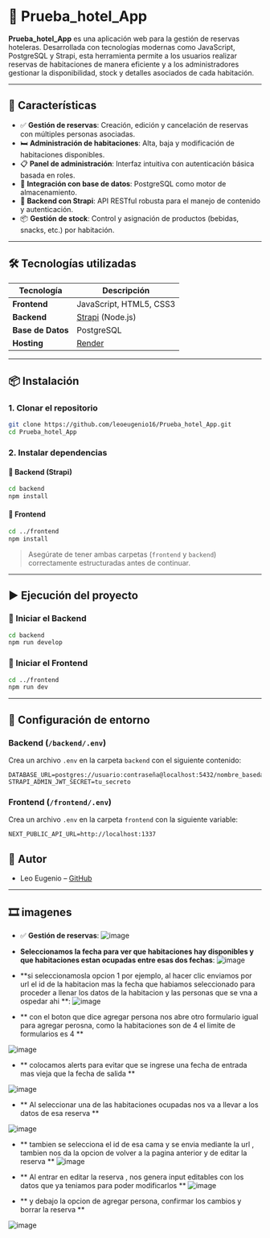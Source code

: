 # 🏨 Prueba_hotel_App

**Prueba_hotel_App** es una aplicación web para la gestión de reservas hoteleras. Desarrollada con tecnologías modernas como JavaScript, PostgreSQL y Strapi, esta herramienta permite a los usuarios realizar reservas de habitaciones de manera eficiente y a los administradores gestionar la disponibilidad, stock y detalles asociados de cada habitación.

---

## 🚀 Características

- ✅ **Gestión de reservas**: Creación, edición y cancelación de reservas con múltiples personas asociadas.
- 🛏️ **Administración de habitaciones**: Alta, baja y modificación de habitaciones disponibles.
- 📋 **Panel de administración**: Interfaz intuitiva con autenticación básica basada en roles.
- 💾 **Integración con base de datos**: PostgreSQL como motor de almacenamiento.
- 🧠 **Backend con Strapi**: API RESTful robusta para el manejo de contenido y autenticación.
- 📦 **Gestión de stock**: Control y asignación de productos (bebidas, snacks, etc.) por habitación.

---

## 🛠️ Tecnologías utilizadas

| Tecnología | Descripción |
|-----------|-------------|
| **Frontend** | JavaScript, HTML5, CSS3 |
| **Backend** | [Strapi](https://strapi.io/) (Node.js) |
| **Base de Datos** | PostgreSQL |
| **Hosting** | [Render](https://render.com/) |

---

## 📦 Instalación

### 1. Clonar el repositorio

```bash
git clone https://github.com/leoeugenio16/Prueba_hotel_App.git
cd Prueba_hotel_App
```

### 2. Instalar dependencias

#### 🔹 Backend (Strapi)

```bash
cd backend
npm install
```

#### 🔹 Frontend

```bash
cd ../frontend
npm install
```

> Asegúrate de tener ambas carpetas (`frontend` y `backend`) correctamente estructuradas antes de continuar.

---

## ▶️ Ejecución del proyecto

### 🔹 Iniciar el Backend

```bash
cd backend
npm run develop
```

### 🔹 Iniciar el Frontend

```bash
cd ../frontend
npm run dev
```

---

## 🔐 Configuración de entorno

### Backend (`/backend/.env`)

Crea un archivo `.env` en la carpeta `backend` con el siguiente contenido:

```env
DATABASE_URL=postgres://usuario:contraseña@localhost:5432/nombre_basedatos
STRAPI_ADMIN_JWT_SECRET=tu_secreto
```

### Frontend (`/frontend/.env`)

Crea un archivo `.env` en la carpeta `frontend` con la siguiente variable:

```env
NEXT_PUBLIC_API_URL=http://localhost:1337
```

## 🤝 Autor

- Leo Eugenio – [GitHub](https://github.com/leoeugenio16)

---


## 🎞️ imagenes

- ✅ **Gestión de reservas**:
![image](https://github.com/user-attachments/assets/7845f708-c240-4f50-882a-fabd7b700753)

-  **Seleccionamos la fecha para ver que habitaciones hay disponibles y que habitaciones estan ocupadas entre esas dos fechas**:
![image](https://github.com/user-attachments/assets/6acf17be-b715-4c51-8d6e-9be3185f3268)

-  **si seleccionamosla opcion 1 por ejemplo, al hacer clic enviamos por url el id de la habitacion mas la fecha que habiamos seleccionado para proceder a llenar los datos de la habitacion y las personas que se vna a ospedar ahi **:
![image](https://github.com/user-attachments/assets/557fbb8d-3591-46d7-8936-8a2911d3f3b1)

- ** con el boton que dice agregar persona nos abre otro formulario igual para agregar perosna, como la habitaciones son de 4 el limite de formularios es 4 **

![image](https://github.com/user-attachments/assets/0e8a680e-2d49-4d98-93b3-0a9bee521a9e)

- ** colocamos alerts para evitar que se ingrese una fecha de entrada mas vieja que la fecha de salida **

![image](https://github.com/user-attachments/assets/ad25b128-5581-47fe-8694-0eda8a8dd3fe)

- ** Al seleccionar una de las habitaciones ocupadas nos va a llevar a los datos de esa reserva **

![image](https://github.com/user-attachments/assets/4738862d-1e0c-4bd1-b543-191124536783)

- ** tambien se selecciona el id de esa cama y se envia mediante la url , tambien nos da la opcion de volver a la pagina anterior y de editar la reserva  **
![image](https://github.com/user-attachments/assets/2e007deb-6222-4a93-bdfe-1a44dabfaca4)

- ** Al entrar en editar la reserva , nos genera input editables con los datos que ya teniamos para poder modificarlos **
![image](https://github.com/user-attachments/assets/bb841304-e179-482b-9516-0c88765f762b)

- ** y debajo la opcion de agregar persona, confirmar los cambios y borrar la reserva ** 

![image](https://github.com/user-attachments/assets/952736d6-c712-410d-ade4-2dcb7919d17b)













